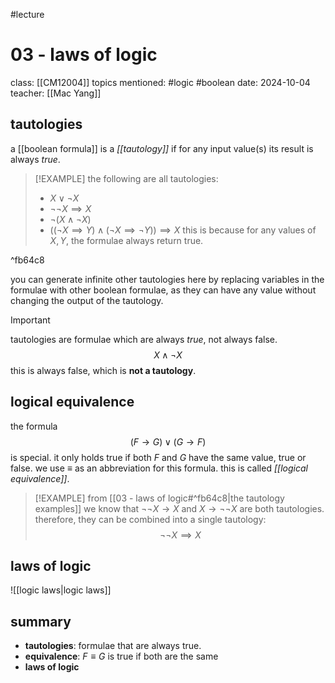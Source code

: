 #lecture
# 03 - laws of logic
class: [[CM12004]]
topics mentioned: #logic #boolean 
date: 2024-10-04
teacher: [[Mac Yang]]
## tautologies
a [[boolean formula]] is a *[[tautology]]* if for any input value(s) its result is always *true*.
> [!EXAMPLE]
> the following are all tautologies:
> + $X \lor \lnot X$
> + $\lnot\lnot X \implies X$
> + $\lnot (X\land \lnot X)$
> + $((\lnot X \implies Y) \land (\lnot X \implies \lnot Y)) \implies X$
> this is because for any values of $X,Y$, the formulae always return true.

^fb64c8

you can generate infinite other tautologies here by replacing variables in the formulae with other boolean formulae, as they can have any value without changing the output of the tautology.
> [!IMPORTANT]
> tautologies are formulae which are always *true*, not always false.
> $$X\land \lnot X$$
> this is always false, which is **not a tautology**.

## logical equivalence
the formula $$(F \to G) \lor (G \to F)$$ is special. it only holds true if both $F$ and $G$ have the same value, true or false.
we use $\equiv$ as an abbreviation for this formula. this is called *[[logical equivalence]]*.
>[!EXAMPLE]
>from [[03 - laws of logic#^fb64c8|the tautology examples]] we know that $\lnot \lnot X \to X$ and $X \to \lnot \lnot X$ are both tautologies.
>therefore, they can be combined into a single tautology:$$\lnot\lnot X \implies X$$

## laws of logic
![[logic laws|logic laws]]

## summary
+ **tautologies**: formulae that are always true.
+ **equivalence**: $F \equiv G$ is true if both are the same
+ **laws of logic**